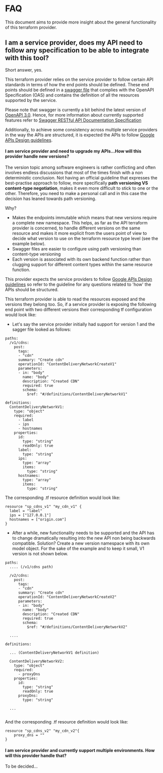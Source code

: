 # FAQ

This document aims to provide more insight about the general functionality of this terraform provider.
 
## <a name="howToIntegrate">I am a service provider, does my API need to follow any specification to be able to integrate with this tool?</a> 

Short answer, yes. 

This terraform provider relies on the service provider to follow certain API standards in terms of how the end points 
should be defined. These end points should be defined in a [swagger file](https://swagger.io/specification/) 
that complies with the OpenAPI Specification (OAS) and contains the definition of all the resources supported by the service. 

Please note that swagger is currently a bit behind the latest version of [OpenAPI 3.0](https://swagger.io/specification/#securitySchemeObject). 
Hence, for more information about currently supported features refer to 
[Swagger RESTful API Documentation Specification](https://github.com/OAI/OpenAPI-Specification/blob/master/versions/2.0.md) 

Additionally, to achieve some consistency across multiple service providers in the way the APIs are structured, it is expected 
the APIs to follow [Google APIs Design guidelines](https://cloud.google.com/apis/design/).

#### <a name="versioning">I am service provider and need to upgrade my APIs...How will this provider handle new versions?</a>

The version topic among software engineers is rather conflicting and often involves endless discussions that most of 
the times finish with a non deterministic conclusion. Not having an official guideline that expresses the best-practise 
approach to follow, more specifically **path versioning VS content-type negotiation**, makes it even more difficult to
stick to one or the other. Therefore, you need to make a personal call and in this case the decision has leaned towards
path versioning.

Why?

- Makes the endpoints immutable which means that new versions require a complete new namespace. This helps, as far as the 
API terraform provider is concerned, to handle different versions on the same resource and makes it more explicit from
the users point of view to decide what version to use on the terraform resource type level (see the example below).
- Swagger files are easier to configure using path versioning than content-type versioning
- Each version is associated with its own backend function rather than clugging support for different content types within
the same resource function.
 
This provider expects the service providers to follow [Google APIs Design guidelines](https://cloud.google.com/apis/design/)
so refer to the guideline for any questions related to 'how' the APIs should be structured.

This terraform provider is able to read the resources exposed and the versions they belong too. So, if a service
provider is exposing the following end point with two different versions their corresponding tf configuration would look
like:

- Let's say the service provider initially had support for version 1 and the sagger file looked as follows:

```
paths:
  /v1/cdns:
    post:
      tags:
      - "cdn"
      summary: "Create cdn"
      operationId: "ContentDeliveryNetworkCreateV1"
      parameters:
      - in: "body"
        name: "body"
        description: "Created CDN"
        required: true
        schema:
          $ref: "#/definitions/ContentDeliveryNetworkV1"
    
definitions:
  ContentDeliveryNetworkV1:
    type: "object"
    required:
      - label
      - ips
      - hostnames
    properties:
      id:
        type: "string"
        readOnly: true
      label:
        type: "string"
      ips:
        type: "array"
        items:
          type: "string"
      hostnames:
        type: "array"
        items:
          type: "string"
```

The corresponding .tf resource definition would look like:

```
resource "sp_cdns_v1" "my_cdn_v1" {
  label = "label"
  ips = ["127.0.0.1"]
  hostnames = ["origin.com"]
}
```

- After a while, new functionality needs to be supported and the API has to change dramatically resulting into the new API
non being backwards compatible. Solution? Create a new version namespace with its own model object. For the sake of the 
example and to keep it small, V1 version is not shown below.

```
paths:
  .... (/v1/cdns path)
  
  /v2/cdns:
    post:
      tags:
      - "cdn"
      summary: "Create cdn"
      operationId: "ContentDeliveryNetworkCreateV2"
      parameters:
      - in: "body"
        name: "body"
        description: "Created CDN"
        required: true
        schema:
          $ref: "#/definitions/ContentDeliveryNetworkV2"
    
  ....
    
definitions:

  ... (ContentDeliveryNetworkV1 definition)

  ContentDeliveryNetworkV2:
    type: "object"
    required:
      - proxyDns
    properties:
      id:
        type: "string"
        readOnly: true
      proxyDns:
        type: "string"
        
  ...
  
```

And the corresponding .tf resource definition would look like:

```
resource "sp_cdns_v2" "my_cdn_v2"{
    proxy_dns = ""
}    
```

#### <a name="multipleEnvironments">I am service provider and currently support multiple environments. How will this provider handle that?</a>

To be decided...


